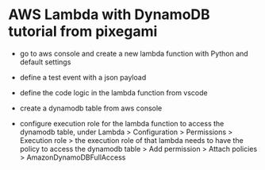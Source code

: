 # AWS Lambda with DynamoDB tutorial from pixegami

- go to aws console and create a new lambda function with Python and default settings
- define a test event with a json payload
- define the code logic in the lambda function from vscode
- create a dynamodb table from aws console

- configure execution role for the lambda function to access the dynamodb table, under Lambda > Configuration > Permissions > Execution role > the execution role of that lambda needs to have the policy to access the dynamodb table > Add permission > Attach policies > AmazonDynamoDBFullAccess
